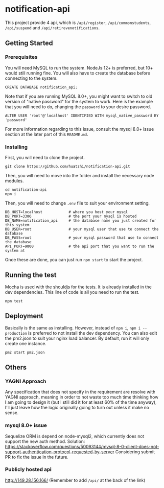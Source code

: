 # notification-api
This project provide 4 api, which is `/api/register`, `/api/commonstudents`, `/api/suspend` and `/api/retirevenotifications`.

## Getting Started

### Prerequisites
You will need MySQL to run the system. NodeJs 12+ is preferred, but 10+ would still running fine.
You will also have to create the database before connecting to the system.
```
CREATE DATABASE notification_api;
```
Note that if you are running MySQL 8.0+, you might want to switch to old version of "native password" for the system to work.
Here is the example that you will need to do, changing the `password` to your desire password.

```
ALTER USER 'root'@'localhost' IDENTIFIED WITH mysql_native_password BY 'password'
```
For more information regarding to this issue, consult the mysql 8.0+ issue section at the later part of this `README.md`.

### Installing
First, you will need to clone the project.
```
git clone https://github.com/huatzhi/notification-api.git
```
Then, you will need to move into the folder and install the necessary node modules.
```
cd notification-api
npm i
```
Then, you will need to change `.env` file to suit your environment setting.
```
DB_HOST=localhost            # where you host your mysql
DB_PORT=3306                 # the port your mysql is hosted
DB_NAME=notification_api     # the database name you just created for this system
DB_USER=root                 # your mysql user that use to connect the database
DB_PASS=root                 # your mysql password that use to connect the database
API_PORT=9000                # the api port that you want to run the system at
```
Once these are done, you can just run `npm start` to start the project.

## Running the test
Mocha is used with the shouldjs for the tests. It is already installed in the dev dependencies. This line of code is all you need to run the test.
```
npm test
```
## Deployment
Basically is the same as installing. However, instead of `npm i`, `npm i --production` is preferred to not install the dev dependency. You can also edit the pm2.json to suit your nginx load balancer. By default, run it will only create one instance.
```
pm2 start pm2.json
```

## Others

### YAGNI Approach
Any specification that does not specify in the requirement are resolve with YAGNI approach, meaning in order to not waste too much time thinking how I am going to design it (but I still did it for at least 60% of the time anyway), I'll just leave how the logic originally going to turn out unless it make no sense.

### mysql 8.0+ issue
Sequelize ORM is depend on node-mysql2, which currently does not support the new auth method.
Solution: <https://stackoverflow.com/questions/50093144/mysql-8-0-client-does-not-support-authentication-protocol-requested-by-server>
Considering submit PR to fix the issue in the future.

### Publicly hosted api
<http://149.28.156.166/>
(Remember to add `/api/` at the back of the link)
